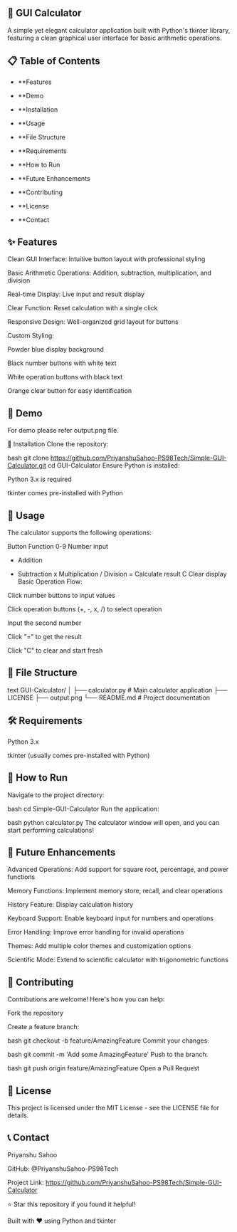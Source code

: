 ## 🧮 GUI Calculator
A simple yet elegant calculator application built with Python's tkinter library, featuring a clean graphical user interface for basic arithmetic operations.

## 📋 Table of Contents
- **Features

- **Demo

- **Installation

- **Usage

- **File Structure

- **Requirements

- **How to Run

- **Future Enhancements

- **Contributing

- **License

- **Contact

## ✨ Features
Clean GUI Interface: Intuitive button layout with professional styling

Basic Arithmetic Operations: Addition, subtraction, multiplication, and division

Real-time Display: Live input and result display

Clear Function: Reset calculation with a single click

Responsive Design: Well-organized grid layout for buttons

Custom Styling:

Powder blue display background

Black number buttons with white text

White operation buttons with black text

Orange clear button for easy identification

## 🎯 Demo
For demo please refer output.png file.

🔧 Installation
Clone the repository:

bash
git clone https://github.com/PriyanshuSahoo-PS98Tech/Simple-GUI-Calculator.git
cd GUI-Calculator
Ensure Python is installed:

Python 3.x is required

tkinter comes pre-installed with Python

## 📖 Usage
The calculator supports the following operations:

Button	Function
0-9	Number input
+	Addition
-	Subtraction
x	Multiplication
/	Division
=	Calculate result
C	Clear display
Basic Operation Flow:

Click number buttons to input values

Click operation buttons (+, -, x, /) to select operation

Input the second number

Click "=" to get the result

Click "C" to clear and start fresh

## 📁 File Structure
text
GUI-Calculator/
│
├── calculator.py          # Main calculator application
├── LICENSE
├── output.png
└── README.md             # Project documentation

## 🛠️ Requirements
Python 3.x

tkinter (usually comes pre-installed with Python)

## 🚀 How to Run
Navigate to the project directory:

bash
cd Simple-GUI-Calculator
Run the application:

bash
python calculator.py
The calculator window will open, and you can start performing calculations!

## 🔮 Future Enhancements
 Advanced Operations: Add support for square root, percentage, and power functions

 Memory Functions: Implement memory store, recall, and clear operations

 History Feature: Display calculation history

 Keyboard Support: Enable keyboard input for numbers and operations

 Error Handling: Improve error handling for invalid operations

 Themes: Add multiple color themes and customization options

 Scientific Mode: Extend to scientific calculator with trigonometric functions

## 🤝 Contributing
Contributions are welcome! Here's how you can help:

Fork the repository

Create a feature branch:

bash
git checkout -b feature/AmazingFeature
Commit your changes:

bash
git commit -m 'Add some AmazingFeature'
Push to the branch:

bash
git push origin feature/AmazingFeature
Open a Pull Request

## 📄 License
This project is licensed under the MIT License - see the LICENSE file for details.

## 📞 Contact
Priyanshu Sahoo

GitHub: @PriyanshuSahoo-PS98Tech

Project Link: https://github.com/PriyanshuSahoo-PS98Tech/Simple-GUI-Calculator

⭐ Star this repository if you found it helpful!

Built with ❤️ using Python and tkinter
